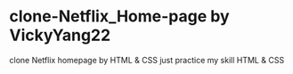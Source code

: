 # clone-Netflix_Home-page by VickyYang22
clone Netflix homepage by HTML & CSS 
just practice my skill HTML & CSS

